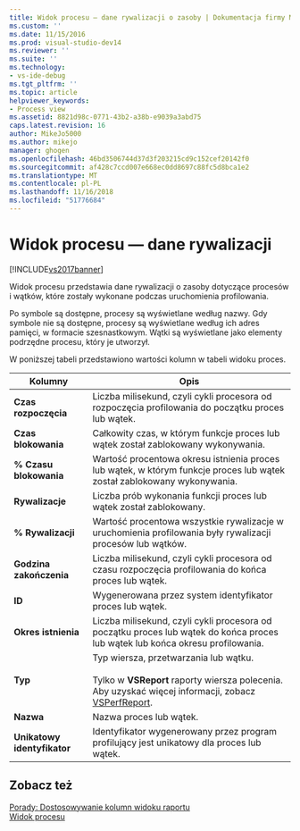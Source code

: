 ```yaml
---
title: Widok procesu — dane rywalizacji o zasoby | Dokumentacja firmy Microsoft
ms.custom: ''
ms.date: 11/15/2016
ms.prod: visual-studio-dev14
ms.reviewer: ''
ms.suite: ''
ms.technology:
- vs-ide-debug
ms.tgt_pltfrm: ''
ms.topic: article
helpviewer_keywords:
- Process view
ms.assetid: 8821d98c-0771-43b2-a38b-e9039a3abd75
caps.latest.revision: 16
author: MikeJo5000
ms.author: mikejo
manager: ghogen
ms.openlocfilehash: 46bd3506744d37d3f203215cd9c152cef20142f0
ms.sourcegitcommit: af428c7ccd007e668ec0dd8697c88fc5d8bca1e2
ms.translationtype: MT
ms.contentlocale: pl-PL
ms.lasthandoff: 11/16/2018
ms.locfileid: "51776684"
---
```

# <a name="process-view---contention-data"></a>Widok procesu — dane rywalizacji
[!INCLUDE[vs2017banner](../includes/vs2017banner.md)]

Widok procesu przedstawia dane rywalizacji o zasoby dotyczące procesów i wątków, które zostały wykonane podczas uruchomienia profilowania.  
  
 Po symbole są dostępne, procesy są wyświetlane według nazwy. Gdy symbole nie są dostępne, procesy są wyświetlane według ich adres pamięci, w formacie szesnastkowym. Wątki są wyświetlane jako elementy podrzędne procesu, który je utworzył.  
  
 W poniższej tabeli przedstawiono wartości kolumn w tabeli widoku proces.  
  
|Kolumny|Opis|  
|------------|-----------------|  
|**Czas rozpoczęcia**|Liczba milisekund, czyli cykli procesora od rozpoczęcia profilowania do początku proces lub wątek.|  
|**Czas blokowania**|Całkowity czas, w którym funkcje proces lub wątek został zablokowany wykonywania.|  
|**% Czasu blokowania**|Wartość procentowa okresu istnienia proces lub wątek, w którym funkcje proces lub wątek został zablokowany wykonywania.|  
|**Rywalizacje**|Liczba prób wykonania funkcji proces lub wątek został zablokowany.|  
|**% Rywalizacji**|Wartość procentowa wszystkie rywalizacje w uruchomienia profilowania były rywalizacji procesów lub wątków.|  
|**Godzina zakończenia**|Liczba milisekund, czyli cykli procesora od czasu rozpoczęcia profilowania do końca proces lub wątek.|  
|**ID**|Wygenerowana przez system identyfikator proces lub wątek.|  
|**Okres istnienia**|Liczba milisekund, czyli cykli procesora od początku proces lub wątek do końca proces lub wątek lub końca okresu profilowania.|  
|**Typ**|Typ wiersza, przetwarzania lub wątku.<br /><br /> Tylko w **VSReport** raporty wiersza polecenia. Aby uzyskać więcej informacji, zobacz [VSPerfReport](../profiling/vsperfreport.md).|  
|**Nazwa**|Nazwa proces lub wątek.|  
|**Unikatowy identyfikator**|Identyfikator wygenerowany przez program profilujący jest unikatowy dla proces lub wątek.|  
  
## <a name="see-also"></a>Zobacz też  
 [Porady: Dostosowywanie kolumn widoku raportu](../profiling/how-to-customize-report-view-columns.md)   
 [Widok procesu](../profiling/process-view.md)



